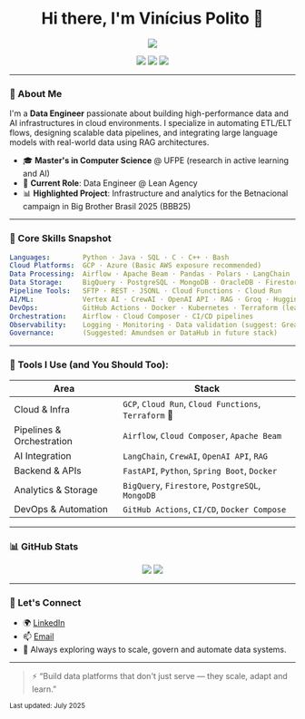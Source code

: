 <h1 align="center">Hi there, I'm Vinícius Polito 👋</h1>

<p align="center">
  <img src="https://readme-typing-svg.herokuapp.com?font=Fira+Code&duration=3000&pause=1000&center=true&vCenter=true&width=435&lines=Data+Engineer+%7C+Cloud+Architect"/>
</p>

<p align="center">
  <a href="https://www.linkedin.com/in/viniciusbarpo/"><img src="https://img.shields.io/badge/LinkedIn-blue?style=for-the-badge&logo=linkedin"/></a>
  <a href="mailto:vini.barpo@gmail.com"><img src="https://img.shields.io/badge/Email-D14836?style=for-the-badge&logo=gmail&logoColor=white"/></a>
  <img src="https://komarev.com/ghpvc/?username=viniciusbarpo&style=for-the-badge"/>
</p>

---

### 🚀 About Me

I'm a **Data Engineer** passionate about building high-performance data and AI infrastructures in cloud environments. I specialize in automating ETL/ELT flows, designing scalable data pipelines, and integrating large language models with real-world data using RAG architectures.

- 🎓 **Master's in Computer Science** @ UFPE (research in active learning and AI)
- 💼 **Current Role**: Data Engineer @ Lean Agency
- 📊 **Highlighted Project**: Infrastructure and analytics for the Betnacional campaign in Big Brother Brasil 2025 (BBB25)

---

### 🧠 Core Skills Snapshot

```yaml
Languages:        Python · Java · SQL · C · C++ · Bash
Cloud Platforms:  GCP · Azure (Basic AWS exposure recommended)
Data Processing:  Airflow · Apache Beam · Pandas · Polars · LangChain
Data Storage:     BigQuery · PostgreSQL · MongoDB · OracleDB · Firestore
Pipeline Tools:   SFTP · REST · JSONL · Cloud Functions · Cloud Run
AI/ML:            Vertex AI · CrewAI · OpenAI API · RAG · Groq · Hugging Face
DevOps:           GitHub Actions · Docker · Kubernetes · Terraform (learning)
Orchestration:    Airflow · Cloud Composer · CI/CD pipelines
Observability:    Logging · Monitoring · Data validation (suggest: Great Expectations)
Governance:       (Suggested: Amundsen or DataHub in future stack)
```

---

### 📁 Tools I Use (and You Should Too):

| Area | Stack |
|------|-------|
| Cloud & Infra | `GCP`, `Cloud Run`, `Cloud Functions`, `Terraform` 🚧 |
| Pipelines & Orchestration | `Airflow`, `Cloud Composer`, `Apache Beam` |
| AI Integration | `LangChain`, `CrewAI`, `OpenAI API`, `RAG` |
| Backend & APIs | `FastAPI`, `Python`, `Spring Boot`, `Docker` |
| Analytics & Storage | `BigQuery`, `Firestore`, `PostgreSQL`, `MongoDB` |
| DevOps & Automation | `GitHub Actions`, `CI/CD`, `Docker Compose` |

---

### 📊 GitHub Stats

<p align="center">
  <img src="https://github-readme-stats.vercel.app/api?username=viniciusbarpo&show_icons=true&theme=radical"/>
  <img src="https://github-readme-stats.vercel.app/api/top-langs/?username=viniciusbarpo&layout=compact&theme=radical"/>
</p>

---

### 🤝 Let's Connect

- 🌍 [LinkedIn](https://www.linkedin.com/in/viniciusbarpo/)
- 📫 [Email](mailto:vini.barpo@gmail.com)
- 🧭 Always exploring ways to scale, govern and automate data systems.

---

> ⚡ “Build data platforms that don't just serve — they scale, adapt and learn.”

<sub>Last updated: July 2025</sub>
